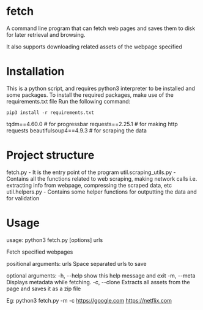 # fetch
A command line program that can fetch web pages and saves them to disk for later retrieval and browsing.

It also supports downloading related assets of the webpage specified

# Installation
This is a python script, and requires python3 interpreter to be installed and some packages.
To install the required packages, make use of the requirements.txt file
Run the following command:

`pip3 install -r requirements.txt`


tqdm==4.60.0 # for progressbar
requests==2.25.1 # for making http requests
beautifulsoup4==4.9.3 # for scraping the data

# Project structure

fetch.py - It is the entry point of the program
util.scraping_utils.py - Contains all the functions related to web scraping, making network calls i.e. extracting info from webpage, compressing the scraped data, etc
util.helpers.py - Contains some helper functions for outputting the data and for validation

# Usage
usage: python3 fetch.py [options] urls

Fetch specified webpages

positional arguments:
  urls             Space separated urls to save

optional arguments:
  -h, --help       show this help message and exit
  -m, --meta    Displays metadata while fetching.
  -c, --clone  Extracts all assets from the page and saves it as a zip file

Eg: python3 fetch.py -m -c https://google.com https://netflix.com

